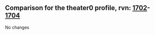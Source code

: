 ## Comparison for the theater0 profile, rvn: [1702](https://github.com/PRO100KatYT/FortniteProfileRevisions/tree/main/profiles/theater0/1702%20theater0.json)-[1704](https://github.com/PRO100KatYT/FortniteProfileRevisions/tree/main/profiles/theater0/1704%20theater0.json)

No changes
